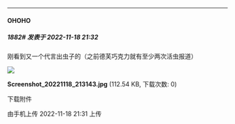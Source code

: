 

*****

####  OHOHO  
##### 1882#       发表于 2022-11-18 21:32

刚看到又一个代言出虫子的（之前德芙巧克力就有至少两次活虫报道）

<img src="https://img.saraba1st.com/forum/202211/18/213159zp2ajnnpuzofna6l.jpg" referrerpolicy="no-referrer">

<strong>Screenshot_20221118_213143.jpg</strong> (112.54 KB, 下载次数: 0)

下载附件

由手机上传
2022-11-18 21:31 上传

